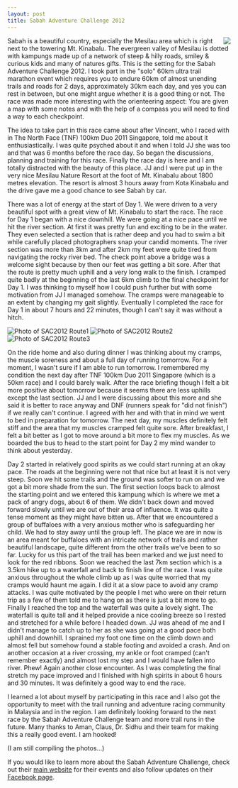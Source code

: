 ```yaml
---
layout: post
title: Sabah Adventure Challenge 2012
---
```

<img src="/images/sac2012-banner.jpg" class="noborder" style="float:right;" />

Sabah is a beautiful country, especially the Mesilau area which is right next to the towering Mt. Kinabalu. The evergreen valley of Mesilau is dotted with kampungs made up of a network of steep & hilly roads, smiley & curious kids and many of natures gifts. This is the setting for the Sabah Adventure Challenge 2012. I took part in the "solo" 60km ultra trail marathon event which requires you to endure 60km of almost unending trails and roads for 2 days, approximately 30km each day, and yes you can rest in between, but one might argue whether it is a good thing or not. The race was made more interesting with the orienteering aspect: You are given a map with some notes and with the help of a compass you will need to find a way to each checkpoint.

The idea to take part in this race came about after Vincent, who I raced with in The North Face (TNF) 100km Duo 2011 Singapore, told me about it enthusiastically. I was quite psyched about it and when I told JJ she was too and that was 6 months before the race day. So began the discussions, planning and training for this race. Finally the race day is here and I am totally distracted with the beauty of this place. JJ and I were put up in the very nice Mesilau Nature Resort at the foot of Mt. Kinabalu about 1800 metres elevation. The resort is almost 3 hours away from Kota Kinabalu and the drive gave me a good chance to see Sabah by car.

There was a lot of energy at the start of Day 1. We were driven to a very beautiful spot with a great view of Mt. Kinabalu to start the race. The race for Day 1 began with a nice downhill. We were going at a nice pace until we hit the river section. At first it was pretty fun and exciting to be in the water. They even selected a section that is rather deep and you had to swim a bit while carefully placed photographers snap your candid moments. The river section was more than 3km and after 2km my feet were quite tired from navigating the rocky river bed. The check point above a bridge was a welcome sight because by then our feet was getting a bit sore. After that the route is pretty much uphill and a very long walk to the finish. I cramped quite badly at the beginning of the last 6km climb to the final checkpoint for Day 1. I was thinking to myself how I could push further but with some motivation from JJ I managed somehow. The cramps were manageable to an extent by changing my gait slightly. Eventually I completed the race for Day 1 in about 7 hours and 22 minutes, though I can't say it was without a hitch.

![Photo of SAC2012 Route1](/images/sac2012-route1.jpg)
![Photo of SAC2012 Route2](/images/sac2012-route2.jpg)
![Photo of SAC2012 Route3](/images/sac2012-route3.jpg)

On the ride home and also during dinner I was thinking about my cramps, the muscle soreness and about a full day of running tomorrow. For a moment, I wasn't sure if I am able to run tomorrow. I remembered my condition the next day after TNF 100km Duo 2011 Singapore (which is a 50km race) and I could barely walk. After the race briefing though I felt a bit more positive about tomorrow because it seems there are less uphills except the last section. JJ and I were discussing about this more and she said it is better to race anyway and DNF (runners speak for "did not finish") if we really can't continue. I agreed with her and with that in mind we went to bed in preparation for tomorrow. The next day, my muscles definitely felt stiff and the area that my muscles cramped felt quite sore. After breakfast, I felt a bit better as I got to move around a bit more to flex my muscles. As we boarded the bus to head to the start point for Day 2 my mind wander to think about yesterday.

Day 2 started in relatively good spirits as we could start running at an okay pace. The roads at the beginning were not that nice but at least it is not very steep. Soon we hit some trails and the ground was softer to run on and we got a bit more shade from the sun. The first section loops back to almost the starting point and we entered this kampung which is where we met a pack of angry dogs, about 6 of them. We didn't back down and moved forward slowly until we are out of their area of influence. It was quite a tense moment as they might have bitten us. After that we encountered a group of buffaloes with a very anxious mother who is safeguarding her child. We had to stay away until the group left. The place we are in now is an area meant for buffaloes with an intricate network of trails and rather beautiful landscape, quite different from the other trails we've been to so far. Lucky for us this part of the trail has been marked and we just need to look for the red ribbons. Soon we reached the last 7km section which is a 3.5km hike up to a waterfall and back to finish line of the race. I was quite anxious throughout the whole climb up as I was quite worried that my cramps would haunt me again. I did it at a slow pace to avoid any cramp attacks. I was quite motivated by the people I met who were on their return trip as a few of them told me to hang on as there is just a bit more to go. Finally I reached the top and the waterfall was quite a lovely sight. The waterfall is quite tall and it helped provide a nice cooling breeze so I rested and stretched for a while before I headed down. JJ was ahead of me and I didn't manage to catch up to her as she was going at a good pace both uphill and downhill. I sprained my foot one time on the climb down and almost fell but somehow found a stable footing and avoided a crash. And on another occasion at a river crossing, my ankle or foot cramped (can't remember exactly) and almost lost my step and I would have fallen into river. Phew! Again another close encounter. As I was completing the final stretch my pace improved and I finished with high spirits in about 6 hours and 30 minutes. It was definitely a good way to end the race.

I learned a lot about myself by participating in this race and I also got the opportunity to meet with the trail running and adventure racing community in Malaysia and in the region. I am definitely looking forward to the next race by the Sabah Adventure Challenge team and more trail runs in the future. Many thanks to Aman, Claus, Dr. Sidhu and their team for making this a really good event. I am hooked!

(I am still compiling the photos...)

If you would like to learn more about the Sabah Adventure Challenge, check out their [main website](http://sabahadventurechallenge.com) for their events and also follow updates on their [Facebook page](https://www.facebook.com/pages/Sabah-Adventure-Challenge/180301512023871).

